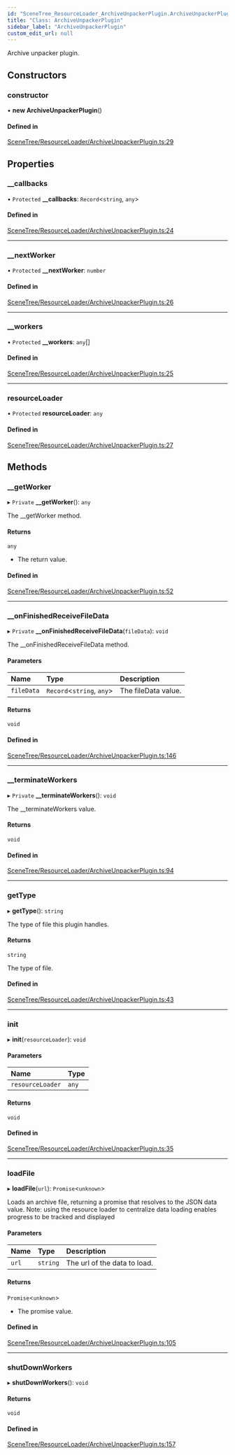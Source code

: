 ```yaml
---
id: "SceneTree_ResourceLoader_ArchiveUnpackerPlugin.ArchiveUnpackerPlugin"
title: "Class: ArchiveUnpackerPlugin"
sidebar_label: "ArchiveUnpackerPlugin"
custom_edit_url: null
---
```




Archive unpacker plugin.

## Constructors

### constructor

• **new ArchiveUnpackerPlugin**()

#### Defined in

[SceneTree/ResourceLoader/ArchiveUnpackerPlugin.ts:29](https://github.com/ZeaInc/zea-engine/blob/cc691d16b/src/SceneTree/ResourceLoader/ArchiveUnpackerPlugin.ts#L29)

## Properties

### \_\_callbacks

• `Protected` **\_\_callbacks**: `Record`<`string`, `any`\>

#### Defined in

[SceneTree/ResourceLoader/ArchiveUnpackerPlugin.ts:24](https://github.com/ZeaInc/zea-engine/blob/cc691d16b/src/SceneTree/ResourceLoader/ArchiveUnpackerPlugin.ts#L24)

___

### \_\_nextWorker

• `Protected` **\_\_nextWorker**: `number`

#### Defined in

[SceneTree/ResourceLoader/ArchiveUnpackerPlugin.ts:26](https://github.com/ZeaInc/zea-engine/blob/cc691d16b/src/SceneTree/ResourceLoader/ArchiveUnpackerPlugin.ts#L26)

___

### \_\_workers

• `Protected` **\_\_workers**: `any`[]

#### Defined in

[SceneTree/ResourceLoader/ArchiveUnpackerPlugin.ts:25](https://github.com/ZeaInc/zea-engine/blob/cc691d16b/src/SceneTree/ResourceLoader/ArchiveUnpackerPlugin.ts#L25)

___

### resourceLoader

• `Protected` **resourceLoader**: `any`

#### Defined in

[SceneTree/ResourceLoader/ArchiveUnpackerPlugin.ts:27](https://github.com/ZeaInc/zea-engine/blob/cc691d16b/src/SceneTree/ResourceLoader/ArchiveUnpackerPlugin.ts#L27)

## Methods

### \_\_getWorker

▸ `Private` **__getWorker**(): `any`

The __getWorker method.

#### Returns

`any`

- The return value.

#### Defined in

[SceneTree/ResourceLoader/ArchiveUnpackerPlugin.ts:52](https://github.com/ZeaInc/zea-engine/blob/cc691d16b/src/SceneTree/ResourceLoader/ArchiveUnpackerPlugin.ts#L52)

___

### \_\_onFinishedReceiveFileData

▸ `Private` **__onFinishedReceiveFileData**(`fileData`): `void`

The __onFinishedReceiveFileData method.

#### Parameters

| Name | Type | Description |
| :------ | :------ | :------ |
| `fileData` | `Record`<`string`, `any`\> | The fileData value. |

#### Returns

`void`

#### Defined in

[SceneTree/ResourceLoader/ArchiveUnpackerPlugin.ts:146](https://github.com/ZeaInc/zea-engine/blob/cc691d16b/src/SceneTree/ResourceLoader/ArchiveUnpackerPlugin.ts#L146)

___

### \_\_terminateWorkers

▸ `Private` **__terminateWorkers**(): `void`

The __terminateWorkers value.

#### Returns

`void`

#### Defined in

[SceneTree/ResourceLoader/ArchiveUnpackerPlugin.ts:94](https://github.com/ZeaInc/zea-engine/blob/cc691d16b/src/SceneTree/ResourceLoader/ArchiveUnpackerPlugin.ts#L94)

___

### getType

▸ **getType**(): `string`

The type of file this plugin handles.

#### Returns

`string`

The type of file.

#### Defined in

[SceneTree/ResourceLoader/ArchiveUnpackerPlugin.ts:43](https://github.com/ZeaInc/zea-engine/blob/cc691d16b/src/SceneTree/ResourceLoader/ArchiveUnpackerPlugin.ts#L43)

___

### init

▸ **init**(`resourceLoader`): `void`

#### Parameters

| Name | Type |
| :------ | :------ |
| `resourceLoader` | `any` |

#### Returns

`void`

#### Defined in

[SceneTree/ResourceLoader/ArchiveUnpackerPlugin.ts:35](https://github.com/ZeaInc/zea-engine/blob/cc691d16b/src/SceneTree/ResourceLoader/ArchiveUnpackerPlugin.ts#L35)

___

### loadFile

▸ **loadFile**(`url`): `Promise`<`unknown`\>

Loads an archive file, returning a promise that resolves to the JSON data value.
Note: using the resource loader to centralize data loading enables progress to be tracked and displayed

#### Parameters

| Name | Type | Description |
| :------ | :------ | :------ |
| `url` | `string` | The url of the data to load. |

#### Returns

`Promise`<`unknown`\>

- The promise value.

#### Defined in

[SceneTree/ResourceLoader/ArchiveUnpackerPlugin.ts:105](https://github.com/ZeaInc/zea-engine/blob/cc691d16b/src/SceneTree/ResourceLoader/ArchiveUnpackerPlugin.ts#L105)

___

### shutDownWorkers

▸ **shutDownWorkers**(): `void`

#### Returns

`void`

#### Defined in

[SceneTree/ResourceLoader/ArchiveUnpackerPlugin.ts:157](https://github.com/ZeaInc/zea-engine/blob/cc691d16b/src/SceneTree/ResourceLoader/ArchiveUnpackerPlugin.ts#L157)

